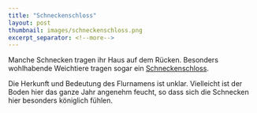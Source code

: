 ```yaml
---
title: "Schneckenschloss"
layout: post
thumbnail: images/schneckenschloss.png
excerpt_separator: <!--more-->
---
```


Manche Schnecken tragen ihr Haus auf dem Rücken. Besonders wohlhabende Weichtiere tragen sogar ein [Schneckenschloss](https://s.geo.admin.ch/m4wa6hi5lgfs).

Die Herkunft und Bedeutung des Flurnamens ist unklar. Vielleicht ist der Boden hier das ganze Jahr angenehm feucht, so dass sich die Schnecken hier besonders königlich fühlen. 

<!--more-->
